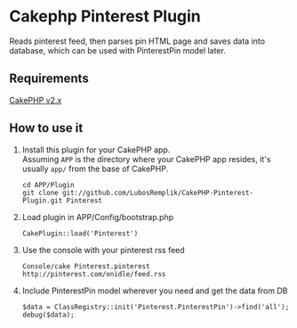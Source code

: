 # Cakephp Pinterest Plugin

Reads pinterest feed, then parses pin HTML page and saves data into database, which can be used with PinterestPin model later.

## Requirements

[CakePHP v2.x](https://github.com/cakephp/cakephp)   

## How to use it

1.	Install this plugin for your CakePHP app.   
	Assuming `APP` is the directory where your CakePHP app resides, it's usually `app/` from the base of CakePHP.

		cd APP/Plugin
		git clone git://github.com/LubosRemplik/CakePHP-Pinterest-Plugin.git Pinterest

1.	Load plugin in APP/Config/bootstrap.php
		
		CakePlugin::load('Pinterest')

1.	Use the console with your pinterest rss feed
		
		Console/cake Pinterest.pinterest http://pinterest.com/onidle/feed.rss

1.	Include PinterestPin model wherever you need and get the data from DB

		$data = ClassRegistry::init('Pinterest.PinterestPin')->find('all');
		debug($data);
